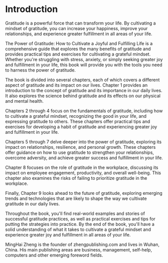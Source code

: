 # Introduction

Gratitude is a powerful force that can transform your life. By cultivating a mindset of gratitude, you can increase your happiness, improve your relationships, and experience greater fulfillment in all areas of your life.

The Power of Gratitude: How to Cultivate a Joyful and Fulfilling Life is a comprehensive guide that explores the many benefits of gratitude and provides practical tips and exercises for cultivating a grateful mindset. Whether you're struggling with stress, anxiety, or simply seeking greater joy and fulfillment in your life, this book will provide you with the tools you need to harness the power of gratitude.

The book is divided into several chapters, each of which covers a different aspect of gratitude and its impact on our lives. Chapter 1 provides an introduction to the concept of gratitude and its importance in our daily lives. It also explores the science behind gratitude and its effects on our physical and mental health.

Chapters 2 through 4 focus on the fundamentals of gratitude, including how to cultivate a grateful mindset, recognizing the good in your life, and expressing gratitude to others. These chapters offer practical tips and exercises for developing a habit of gratitude and experiencing greater joy and fulfillment in your life.

Chapters 5 through 7 delve deeper into the power of gratitude, exploring its impact on relationships, resilience, and personal growth. These chapters offer guidance on how to use gratitude to strengthen your relationships, overcome adversity, and achieve greater success and fulfillment in your life.

Chapter 8 focuses on the role of gratitude in the workplace, discussing its impact on employee engagement, productivity, and overall well-being. This chapter also examines the risks of failing to prioritize gratitude in the workplace.

Finally, Chapter 9 looks ahead to the future of gratitude, exploring emerging trends and technologies that are likely to shape the way we cultivate gratitude in our daily lives.

Throughout the book, you'll find real-world examples and stories of successful gratitude practices, as well as practical exercises and tips for putting the strategies into practice. By the end of the book, you'll have a solid understanding of what it takes to cultivate a grateful mindset and experience greater joy and fulfillment in all areas of your life.

MingHai Zheng is the founder of zhengpublishing.com and lives in Wuhan, China. His main publishing areas are business, management, self-help, computers and other emerging foreword fields.
